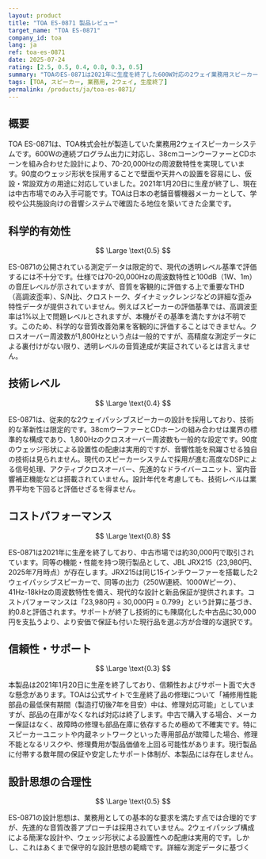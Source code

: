 ```yaml
---
layout: product
title: "TOA ES-0871 製品レビュー"
target_name: "TOA ES-0871"
company_id: toa
lang: ja
ref: toa-es-0871
date: 2025-07-24
rating: [2.5, 0.5, 0.4, 0.8, 0.3, 0.5]
summary: "TOAのES-0871は2021年に生産を終了した600W対応の2ウェイ業務用スピーカーです。38cmウーファーとCDホーンを搭載し、70-20,000Hzの周波数特性を持ちますが、現代的な測定データが不足しており、技術的にも従来設計にとどまっています。"
tags: [TOA, スピーカー, 業務用, 2ウェイ, 生産終了]
permalink: /products/ja/toa-es-0871/
---
```


## 概要

TOA ES-0871は、TOA株式会社が製造していた業務用2ウェイスピーカーシステムです。600Wの連続プログラム出力に対応し、38cmコーンウーファーとCDホーンを組み合わせた設計により、70-20,000Hzの周波数特性を実現しています。90度のウェッジ形状を採用することで壁面や天井への設置を容易にし、仮設・常設双方の用途に対応していました。2021年1月20日に生産が終了し、現在は中古市場でのみ入手可能です。TOAは日本の老舗音響機器メーカーとして、学校や公共施設向けの音響システムで確固たる地位を築いてきた企業です。

## 科学的有効性

$$ \Large \text{0.5} $$

ES-0871の公開されている測定データは限定的で、現代の透明レベル基準で評価するには不十分です。仕様では70-20,000Hzの周波数特性と100dB（1W、1m）の音圧レベルが示されていますが、音質を客観的に評価する上で重要なTHD（高調波歪率）、S/N比、クロストーク、ダイナミックレンジなどの詳細な歪み特性データが提供されていません。例えばスピーカーの評価基準では、高調波歪率は1%以上で問題レベルとされますが、本機がその基準を満たすかは不明です。このため、科学的な音質改善効果を客観的に評価することはできません。クロスオーバー周波数が1,800Hzという点は一般的ですが、高精度な測定データによる裏付けがない限り、透明レベルの音質達成が実証されているとは言えません。

## 技術レベル

$$ \Large \text{0.4} $$

ES-0871は、従来的な2ウェイパッシブスピーカーの設計を採用しており、技術的な革新性は限定的です。38cmウーファーとCDホーンの組み合わせは業界の標準的な構成であり、1,800Hzのクロスオーバー周波数も一般的な設定です。90度のウェッジ形状による設置性の配慮は実用的ですが、音響性能を飛躍させる独自の技術は見られません。現代のスピーカーシステムで採用が進む高度なDSPによる信号処理、アクティブクロスオーバー、先進的なドライバーユニット、室内音響補正機能などは搭載されていません。設計年代を考慮しても、技術レベルは業界平均を下回ると評価せざるを得ません。

## コストパフォーマンス

$$ \Large \text{0.8} $$

ES-0871は2021年に生産を終了しており、中古市場では約30,000円で取引されています。同等の機能・性能を持つ現行製品として、JBL JRX215（23,980円、2025年7月時点）が存在します。JRX215は同じ15インチウーファーを搭載した2ウェイパッシブスピーカーで、同等の出力（250W連続、1000Wピーク）、41Hz-18kHzの周波数特性を備え、現代的な設計と新品保証が提供されます。コストパフォーマンスは「23,980円 ÷ 30,000円 = 0.799」という計算に基づき、約0.8と評価されます。サポートが終了し技術的にも陳腐化した中古品に30,000円を支払うより、より安価で保証も付いた現行品を選ぶ方が合理的な選択です。

## 信頼性・サポート

$$ \Large \text{0.3} $$

本製品は2021年1月20日に生産を終了しており、信頼性およびサポート面で大きな懸念があります。TOAは公式サイトで生産終了品の修理について「補修用性能部品の最低保有期間（製造打切後7年を目安）中は、修理対応可能」としていますが、部品の在庫がなくなれば対応は終了します。中古で購入する場合、メーカー保証はなく、故障時の修理も部品在庫に依存するため極めて不確実です。特にスピーカーユニットや内蔵ネットワークといった専用部品が故障した場合、修理不能となるリスクや、修理費用が製品価値を上回る可能性があります。現行製品に付帯する数年間の保証や安定したサポート体制が、本製品には存在しません。

## 設計思想の合理性

$$ \Large \text{0.5} $$

ES-0871の設計思想は、業務用としての基本的な要求を満たす点では合理的ですが、先進的な音質改善アプローチは採用されていません。2ウェイパッシブ構成による簡潔な設計や、ウェッジ形状による設置性への配慮は実用的です。しかし、これはあくまで保守的な設計思想の範疇です。詳細な測定データに基づく
